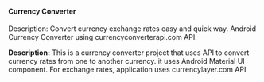 #### Currency Converter 
Description: Convert currency exchange rates easy and quick way. Android Currency Converter using currencyconverterapi.com API. 


**Description:** This is a currency converter project that uses API to convert currency rates from one to another currency. it uses Android Material UI component. For exchange rates, application uses currencylayer.com
API

